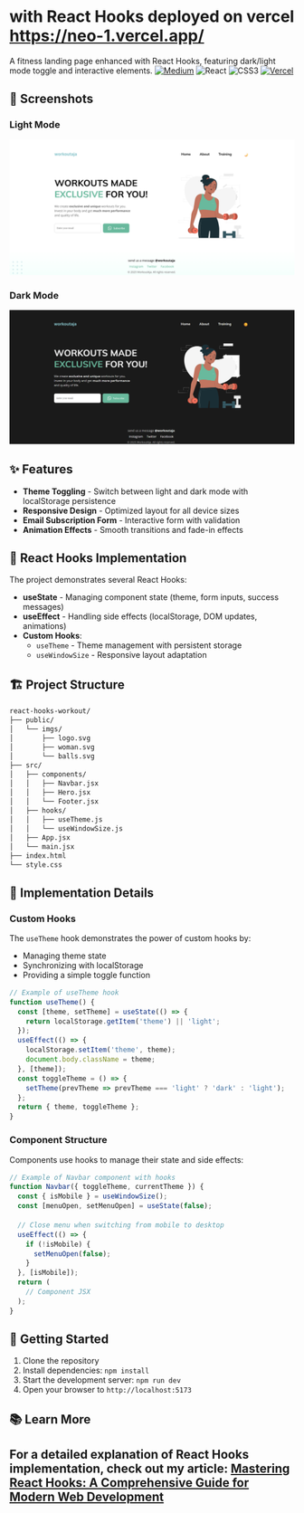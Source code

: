 # with React Hooks deployed on vercel https://neo-1.vercel.app/
A fitness landing page enhanced with React Hooks, featuring dark/light mode toggle and interactive elements.
[![Medium](https://img.shields.io/badge/Medium-12100E?style=for-the-badge&logo=medium&logoColor=white)](https://bit.ly/3Stx0RP)
![React](https://img.shields.io/badge/react-%2320232a.svg?style=for-the-badge&logo=react&logoColor=%2361DAFB)
![CSS3](https://img.shields.io/badge/css3-%231572B6.svg?style=for-the-badge&logo=css3&logoColor=white)
[![Vercel](https://img.shields.io/badge/vercel-%23000000.svg?style=for-the-badge&logo=vercel&logoColor=white)](https://neo-1.vercel.app/)
## 📱 Screenshots
### Light Mode
![Light Mode](lightmode_screenshot.png)
### Dark Mode
![Dark Mode](darkmode_screenshot.png)
## ✨ Features
- **Theme Toggling** - Switch between light and dark mode with localStorage persistence
- **Responsive Design** - Optimized layout for all device sizes
- **Email Subscription Form** - Interactive form with validation
- **Animation Effects** - Smooth transitions and fade-in effects
## 🔧 React Hooks Implementation
The project demonstrates several React Hooks:
- **useState** - Managing component state (theme, form inputs, success messages)
- **useEffect** - Handling side effects (localStorage, DOM updates, animations)
- **Custom Hooks**:
  - `useTheme` - Theme management with persistent storage
  - `useWindowSize` - Responsive layout adaptation
## 🏗️ Project Structure
```
react-hooks-workout/
├── public/
│   └── imgs/
│       ├── logo.svg
│       ├── woman.svg
│       └── balls.svg
├── src/
│   ├── components/
│   │   ├── Navbar.jsx
│   │   ├── Hero.jsx
│   │   └── Footer.jsx
│   ├── hooks/
│   │   ├── useTheme.js
│   │   └── useWindowSize.js
│   ├── App.jsx
│   └── main.jsx
├── index.html
└── style.css
```
## 📝 Implementation Details
### Custom Hooks
The `useTheme` hook demonstrates the power of custom hooks by:
- Managing theme state
- Synchronizing with localStorage
- Providing a simple toggle function
```jsx
// Example of useTheme hook
function useTheme() {
  const [theme, setTheme] = useState(() => {
    return localStorage.getItem('theme') || 'light';
  });
  useEffect(() => {
    localStorage.setItem('theme', theme);
    document.body.className = theme;
  }, [theme]);
  const toggleTheme = () => {
    setTheme(prevTheme => prevTheme === 'light' ? 'dark' : 'light');
  };
  return { theme, toggleTheme };
}
```
### Component Structure
Components use hooks to manage their state and side effects:
```jsx
// Example of Navbar component with hooks
function Navbar({ toggleTheme, currentTheme }) {
  const { isMobile } = useWindowSize();
  const [menuOpen, setMenuOpen] = useState(false);
  
  // Close menu when switching from mobile to desktop
  useEffect(() => {
    if (!isMobile) {
      setMenuOpen(false);
    }
  }, [isMobile]);
  return (
    // Component JSX
  );
}
```
## 🚀 Getting Started
1. Clone the repository
2. Install dependencies: `npm install`
3. Start the development server: `npm run dev`
4. Open your browser to `http://localhost:5173`
## 📚 Learn More
For a detailed explanation of React Hooks implementation, check out my article:
[Mastering React Hooks: A Comprehensive Guide for Modern Web Development](https://bit.ly/3Stx0RP)
---